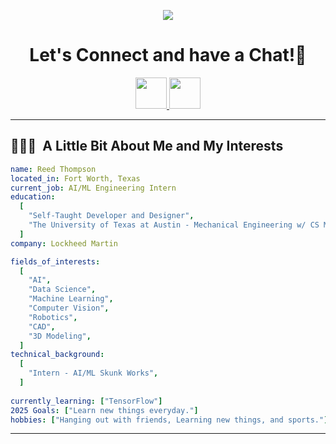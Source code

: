 <p align = "center">
  <img src="https://capsule-render.vercel.app/api?type=square&color=gradient&height=100&section=header&text=Hello!" />
</p>

<h1 align="center">
  Let's Connect and have a Chat!💬
</h1>

<p align = "center">
<a href="https://www.instagram.com/reedthompson__/">
  <img  height="50" src="https://github.com/user-attachments/assets/ac8f914e-3ee8-494a-96f2-a60f96c6184b" />
</a>

<a href="https://www.linkedin.com/in/reed-thompson0/">
 <img height="50" src="https://github.com/user-attachments/assets/f96907e3-bf59-4cc6-bb2f-c9fe5806c582" />
</a>
</p>


---
<h2> 👨🏻‍💻 &nbsp;A Little Bit About Me and My Interests</h2>

```yaml
name: Reed Thompson
located_in: Fort Worth, Texas
current_job: AI/ML Engineering Intern
education:
  [
    "Self-Taught Developer and Designer",
    "The University of Texas at Austin - Mechanical Engineering w/ CS Minor",
  ]
company: Lockheed Martin

fields_of_interests:
  [
    "AI",
    "Data Science",
    "Machine Learning",
    "Computer Vision",
    "Robotics",
    "CAD",
    "3D Modeling",
  ]
technical_background:
  [
    "Intern - AI/ML Skunk Works",
  ]
  
currently_learning: ["TensorFlow"]
2025 Goals: ["Learn new things everyday."]
hobbies: ["Hanging out with friends, Learning new things, and sports."]
```
  
---  
  
<!-- <h2> 🚀 &nbsp;Some Tools I Have Used and Learned</h2>
n-wordmark.svg" width="45" height="45"/> -->


<p align="center">
  <img src="https://capsule-render.vercel.app
